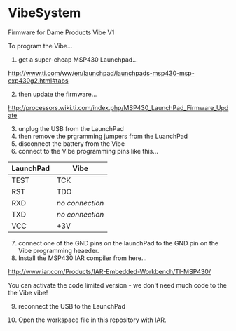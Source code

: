 VibeSystem
==========

Firmware for Dame Products Vibe V1

To program the Vibe...

1) get a super-cheap MSP430 Launchpad...

http://www.ti.com/ww/en/launchpad/launchpads-msp430-msp-exp430g2.html#tabs

2) then update the firmware...

http://processors.wiki.ti.com/index.php/MSP430_LaunchPad_Firmware_Update

3) unplug the USB from the LaunchPad
4) then remove the prgramming jumpers from the LuanchPad
5) disconnect the battery from the Vibe
6) connect to the Vibe programming pins like this...

LaunchPad|Vibe
---------|----
TEST|TCK
RST|TDO
RXD|_no connection_
TXD|_no connection_
VCC|+3V

7) connect one of the GND pins on the launchPad to the GND pin on the Vibe programming heaeder.
8) Install the MSP430 IAR compiler from here...

http://www.iar.com/Products/IAR-Embedded-Workbench/TI-MSP430/

You can activate the code limited version - we don't need much code to the the Vibe vibe!

9) reconnect the USB to the LaunchPad

10) Open the workspace file in this repository with IAR. 
